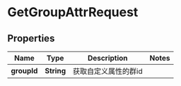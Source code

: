 

# GetGroupAttrRequest


## Properties

| Name | Type | Description | Notes |
|------------ | ------------- | ------------- | -------------|
|**groupId** | **String** | 获取自定义属性的群id |  |



